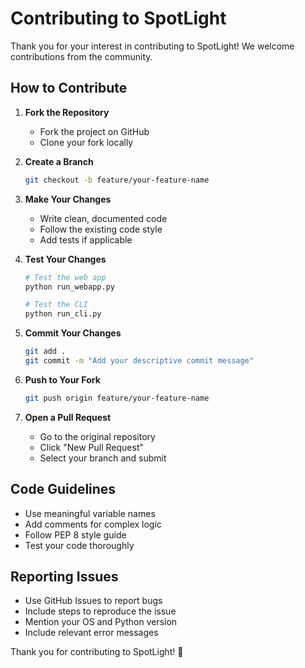 # Contributing to SpotLight

Thank you for your interest in contributing to SpotLight! We welcome contributions from the community.

## How to Contribute

1. **Fork the Repository**
   - Fork the project on GitHub
   - Clone your fork locally

2. **Create a Branch**
   ```bash
   git checkout -b feature/your-feature-name
   ```

3. **Make Your Changes**
   - Write clean, documented code
   - Follow the existing code style
   - Add tests if applicable

4. **Test Your Changes**
   ```bash
   # Test the web app
   python run_webapp.py
   
   # Test the CLI
   python run_cli.py
   ```

5. **Commit Your Changes**
   ```bash
   git add .
   git commit -m "Add your descriptive commit message"
   ```

6. **Push to Your Fork**
   ```bash
   git push origin feature/your-feature-name
   ```

7. **Open a Pull Request**
   - Go to the original repository
   - Click "New Pull Request"
   - Select your branch and submit

## Code Guidelines

- Use meaningful variable names
- Add comments for complex logic
- Follow PEP 8 style guide
- Test your code thoroughly

## Reporting Issues

- Use GitHub Issues to report bugs
- Include steps to reproduce the issue
- Mention your OS and Python version
- Include relevant error messages

Thank you for contributing to SpotLight! 🔦